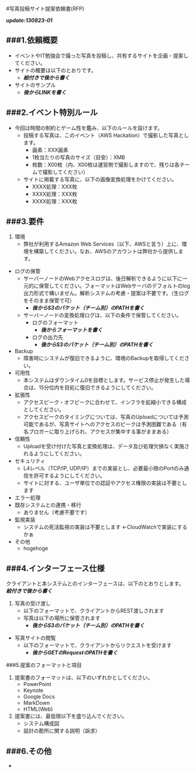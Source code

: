 #写真投稿サイト提案依頼書(RFP)

***update:130823-01***


###1.依頼概要
---
* イベントやIT勉強会で撮った写真を投稿し、共有するサイトを企画・提案してください。
* サイトの概要は以下のとおりです。
	* ***絵付きで後から書く***
* サイトのサンプル
	* ***後からLINKを書く***

###2.イベント特別ルール
---

* 今回は時間の制約とゲーム性を鑑み、以下のルールを設けます。
	- 投稿する写真は、このイベント（AWS Hackation）で撮影した写真とします。
		- 画素：XXX画素
		- 1枚当たりの写真のサイズ（目安）：XMB
		- 枚数：X00枚（内、X00枚は運営側で撮影しますので、残りは各チームで撮影してください）
	- サイトに掲載する写真に、以下の画像変換処理をかけてください。
		- XXXX処理：XXX枚
		- XXXX処理：XXX枚
		- XXXX処理：XXX枚


###3.要件
---

1. 環境
	* 弊社が利用するAmazon Web Services（以下、AWSと言う）上に、環境を構築してください。なお、AWSのアカウントは弊社から提供します。
* ログの保管
	* サーバーノードのWebアクセスログは、後日解析できるように以下に一元的に保管してください。フォーマットはWebサーバのデフォルトのlog出力形式で構いません。解析システムの考慮・提案は不要です。（生ログをそのまま保管で可）
		- ***後からS3のバケット（チーム別）のPATHを書く***
	* サーバーノードの変換処理ログは、以下の条件で保管してください。
		- ログのフォーマット
			- ***後からフォーマットを書く***
		- ログの出力先
			- ***後からS3のバケット（チーム別）のPATHを書く***
* Backup
	* 障害時にシステムが復旧できるように、環境のBackupを取得してください。
* 可用性
	* 本システムはダウンタイム0を目標とします。サービス停止が発生した場合は、15分位内を目処に復旧できるようにしてください。
* 拡張性
	* アクセスピーク・オフピークに合わせて、インフラを拡縮小できる構成としてください。
	* アクセスピークのタイミングについては、写真のUploadについては予測可能であるが、写真サイトへのアクセスのピークは予測困難である（有名ブロガーに取り上げられ、アクセスが集中する事がままある）
* 信頼性
	* Uploadを受け付けた写真と変換処理は、データ及び処理欠損なく実施されるようにしてください。
* セキュリティ
	* L4レベル（TCP/IP, UDP/IP）までの実装とし、必要最小限のPortのみ通信を許可するようにしてください。
	* サイトに対する、ユーザ単位での認証やアクセス権限の実装は不要とします
* エラー処理
* 既存システムとの連携・移行
	* ありません（考慮不要です）
* 監視実装
	* システムの死活監視の実装は不要とします ←CloudWatchで実装にするかぁ
* その他
	* hogehoge

###4.インターフェース仕様
---
クライアントと本システムとのインターフェースは、以下のとおりとします。  
***絵付きで後から書く***

1. 写真の受け渡し
	- 以下のフォーマットで、クライアントからREST渡しされます
	- 写真は以下の場所に保管されます
		- ***後からS3のバケット（チーム別）のPATHを書く***
* 写真サイトの閲覧	
	- 以下のフォーマットで、クライアントからリクエストを受けます
		- ***後からGETのRequestのPATHを書く***

###5.提案のフォーマットと項目
1. 提案書のフォーマットは、以下のいずれかとしてください。
	* PowerPoint
	* Keynote
	* Google Docs
	* MarkDown
	* HTML(Web)
2. 提案書には、最低限以下を盛り込んでください。
	* システム構成図
	* 設計の勘所に関する説明（訴求）

###6.その他
---
* 